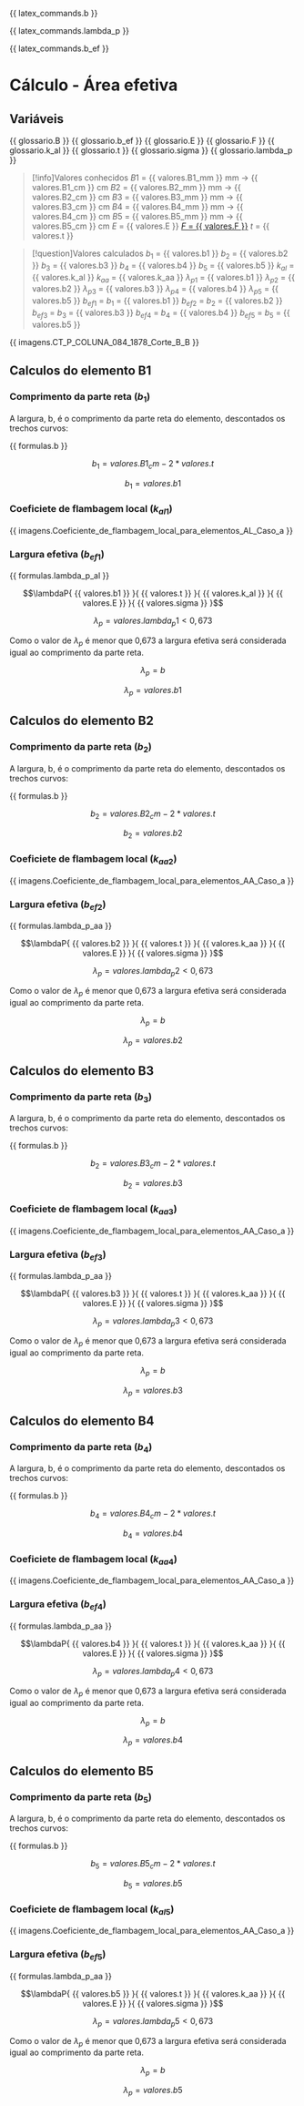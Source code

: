 {{ latex_commands.b }}


{{ latex_commands.lambda_p }}

{{ latex_commands.b_ef }}

# Cálculo - Área efetiva
## Variáveis
{{ glossario.B }}
{{ glossario.b_ef }}
{{ glossario.E }}
{{ glossario.F }}
{{ glossario.k_al }}
{{ glossario.t }}
{{ glossario.sigma }}
{{ glossario.lambda_p }}

>[!info]Valores conhecidos
>$B1$ = {{ valores.B1_mm }} mm -> {{ valores.B1_cm }} cm
>$B2$ = {{ valores.B2_mm }} mm -> {{ valores.B2_cm }} cm
>$B3$ = {{ valores.B3_mm }} mm -> {{ valores.B3_cm }} cm
>$B4$ = {{ valores.B4_mm }} mm -> {{ valores.B4_cm }} cm
>$B5$ = {{ valores.B5_mm }} mm -> {{ valores.B5_cm }} cm
>$E$ = {{ valores.E }}
>[$F$ = {{ valores.F }}](força.md)
>$t$ = {{ valores.t }}

>[!question]Valores calculados
>$b_1$ = {{ valores.b1 }}
>$b_2$ = {{ valores.b2 }}
>$b_3$ = {{ valores.b3 }}
>$b_4$ = {{ valores.b4 }}
>$b_5$ = {{ valores.b5 }}
>$k_{al}$ = {{ valores.k_al }}
>$k_{aa}$ = {{ valores.k_aa }}
>$\lambda_{p1}$ = {{ valores.b1 }}
>$\lambda_{p2}$ = {{ valores.b2 }}
>$\lambda_{p3}$ = {{ valores.b3 }}
>$\lambda_{p4}$ = {{ valores.b4 }}
>$\lambda_{p5}$ = {{ valores.b5 }}
>$b_{ef1}$ = $b_1$ = {{ valores.b1 }}
>$b_{ef2}$ = $b_2$ = {{ valores.b2 }}
>$b_{ef3}$ = $b_3$ = {{ valores.b3 }}
>$b_{ef4}$ = $b_4$ = {{ valores.b4 }}
>$b_{ef5}$ = $b_5$ = {{ valores.b5 }} 

{{ imagens.CT_P_COLUNA_084_1878_Corte_B_B }}

## Calculos do elemento B1
### Comprimento da parte reta ($b_1$)
A largura, b, é o comprimento da parte reta do elemento, descontados os trechos curvos:


{{  formulas.b }}

$$b_1 = {{ valores.B1_cm }} - 2 * {{valores.t  }}$$

$$b_1 = {{  valores.b1  }}$$

### Coeficiete de flambagem local ($k_{al1}$)
{{ imagens.Coeficiente_de_flambagem_local_para_elementos_AL_Caso_a }}

### Largura efetiva ($b_{ef1}$)
{{ formulas.lambda_p_al }}

$$\lambdaP{ {{ valores.b1 }} }{ {{ valores.t }} }{ {{ valores.k_al }} }{ {{ valores.E }} }{ {{ valores.sigma }} }$$

$$\lambda_p={{ valores.lambda_p1 }} < 0,673$$

Como o valor de $\lambda_p$ é menor que 0,673 a largura efetiva será considerada igual ao comprimento da parte reta.

$$\lambda_p = b$$

$$\lambda_p = {{ valores.b1 }} $$

## Calculos do elemento B2
### Comprimento da parte reta ($b_2$)
A largura, b, é o comprimento da parte reta do elemento, descontados os trechos curvos:


{{  formulas.b }}

$$b_2 = {{ valores.B2_cm }} - 2 * {{valores.t  }}$$

$$b_2 = {{  valores.b2  }}$$

### Coeficiete de flambagem local ($k_{aa2}$)
{{ imagens.Coeficiente_de_flambagem_local_para_elementos_AA_Caso_a }}

### Largura efetiva ($b_{ef2}$)
{{ formulas.lambda_p_aa }}

$$\lambdaP{ {{ valores.b2 }} }{ {{ valores.t }} }{ {{ valores.k_aa }} }{ {{ valores.E }} }{ {{ valores.sigma }} }$$

$$\lambda_p={{ valores.lambda_p2 }} < 0,673$$

Como o valor de $\lambda_p$ é menor que 0,673 a largura efetiva será considerada igual ao comprimento da parte reta.

$$\lambda_p = b$$

$$\lambda_p = {{ valores.b2 }} $$


## Calculos do elemento B3
### Comprimento da parte reta ($b_3$)
A largura, b, é o comprimento da parte reta do elemento, descontados os trechos curvos:


{{  formulas.b }}

$$b_2 = {{ valores.B3_cm }} - 2 * {{valores.t  }}$$

$$b_2 = {{  valores.b3  }}$$

### Coeficiete de flambagem local ($k_{aa3}$)
{{ imagens.Coeficiente_de_flambagem_local_para_elementos_AA_Caso_a }}

### Largura efetiva ($b_{ef3}$)
{{ formulas.lambda_p_aa }}

$$\lambdaP{ {{ valores.b3 }} }{ {{ valores.t }} }{ {{ valores.k_aa }} }{ {{ valores.E }} }{ {{ valores.sigma }} }$$

$$\lambda_p={{ valores.lambda_p3 }} < 0,673$$

Como o valor de $\lambda_p$ é menor que 0,673 a largura efetiva será considerada igual ao comprimento da parte reta.

$$\lambda_p = b$$

$$\lambda_p = {{ valores.b3 }} $$

## Calculos do elemento B4
### Comprimento da parte reta ($b_4$)
A largura, b, é o comprimento da parte reta do elemento, descontados os trechos curvos:


{{  formulas.b }}

$$b_4 = {{ valores.B4_cm }} - 2 * {{valores.t  }}$$

$$b_4 = {{  valores.b4  }}$$

### Coeficiete de flambagem local ($k_{aa4}$)
{{ imagens.Coeficiente_de_flambagem_local_para_elementos_AA_Caso_a }}

### Largura efetiva ($b_{ef4}$)
{{ formulas.lambda_p_aa }}

$$\lambdaP{ {{ valores.b4 }} }{ {{ valores.t }} }{ {{ valores.k_aa }} }{ {{ valores.E }} }{ {{ valores.sigma }} }$$

$$\lambda_p={{ valores.lambda_p4 }} < 0,673$$

Como o valor de $\lambda_p$ é menor que 0,673 a largura efetiva será considerada igual ao comprimento da parte reta.

$$\lambda_p = b$$

$$\lambda_p = {{ valores.b4 }} $$

## Calculos do elemento B5
### Comprimento da parte reta ($b_5$)
A largura, b, é o comprimento da parte reta do elemento, descontados os trechos curvos:


{{  formulas.b }}

$$b_5 = {{ valores.B5_cm }} - 2 * {{valores.t  }}$$

$$b_5 = {{  valores.b5  }}$$

### Coeficiete de flambagem local ($k_{al5}$)
{{ imagens.Coeficiente_de_flambagem_local_para_elementos_AA_Caso_a }}

### Largura efetiva ($b_{ef5}$)
{{ formulas.lambda_p_aa }}

$$\lambdaP{ {{ valores.b5 }} }{ {{ valores.t }} }{ {{ valores.k_aa }} }{ {{ valores.E }} }{ {{ valores.sigma }} }$$

$$\lambda_p={{ valores.lambda_p5 }} < 0,673$$

Como o valor de $\lambda_p$ é menor que 0,673 a largura efetiva será considerada igual ao comprimento da parte reta.

$$\lambda_p = b$$

$$\lambda_p = {{ valores.b5 }} $$